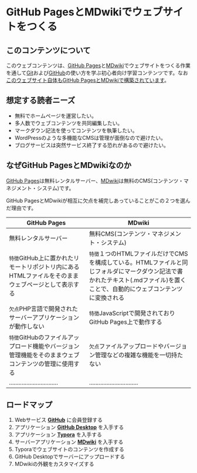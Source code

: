 # GitHub PagesとMDwikiでウェブサイトをつくる

## このコンテンツについて

このウェブコンテンツは、[GitHub Pages](githubpages.md)と[MDwiki](mdwiki.md)でウェブサイトをつくる作業を通して[Git](git.md)および[GitHub](github.md)の使い方を学ぶ初心者向け学習コンテンツです。なお[このウェブサイト自体もGitHub PagesとMDwikiで構築されています](https://github.com/akihiro-moriyama/how-to-publish-websites-on-github-pages)。

## 想定する読者ニーズ

* 無料でホームページを運営したい。
* 多人数でウェブコンテンツを共同編集したい。
* マークダウン記法を使ってコンテンツを執筆したい。
* WordPressのような多機能なCMSは管理が面倒なので避けたい。
* ブログサービスは突然サービス終了する恐れがあるので避けたい。

## なぜGitHub PagesとMDwikiなのか

[GitHub Pages](githubpages.md)は無料レンタルサーバー、[MDwiki](mdwiki.md)は無料のCMS(コンテンツ・マネジメント・システム)です。

GitHub PagesとMDwikiが相互に欠点を補完しあっていることがこの２つを選んだ理由です。

| GitHub Pages                                                 | MDwiki                                                       |
| ------------------------------------------------------------ | ------------------------------------------------------------ |
| 無料レンタルサーバー                                         | 無料CMS(コンテンツ・マネジメント・システム)                  |
| `特徴`GitHub上に置かれたリモートリポジトリ内にあるHTMLファイルをそのままウェブページとして表示する | `特徴`１つのHTMLファイルだけでCMSを構成している。HTMLファイルと同じフォルダにマークダウン記法で書かれたテキスト(.mdファイル)を置くことで、自動的にウェブコンテンツに変換される |
| `欠点`PHP言語で開発されたサーバーアプリケーションが動作しない | `特徴`JavaScriptで開発されておりGitHub Pages上で動作する     |
| `特徴`GitHubのファイルアップロード機能やバージョン管理機能をそのままウェブコンテンツの管理に使用する | `欠点`ファイルアップロードやバージョン管理などの複雑な機能を一切持たない |
| ...............................                              | ...............................                              |

## ロードマップ

1. Webサービス **[GitHub](github.md)** に会員登録する
1. アプリケーション **[GitHub Desktop](githubdesktop.md)** を入手する
1. アプリケーション **[Typora](typora.md)** を入手する
1. サーバーアプリケーション **[MDwiki](mdwiki.md)** を入手する
1. Typoraでウェブサイトのコンテンツを作成する
1. GitHub Desktopでサーバーにアップロードする
1. MDwikiの外観をカスタマイズする

